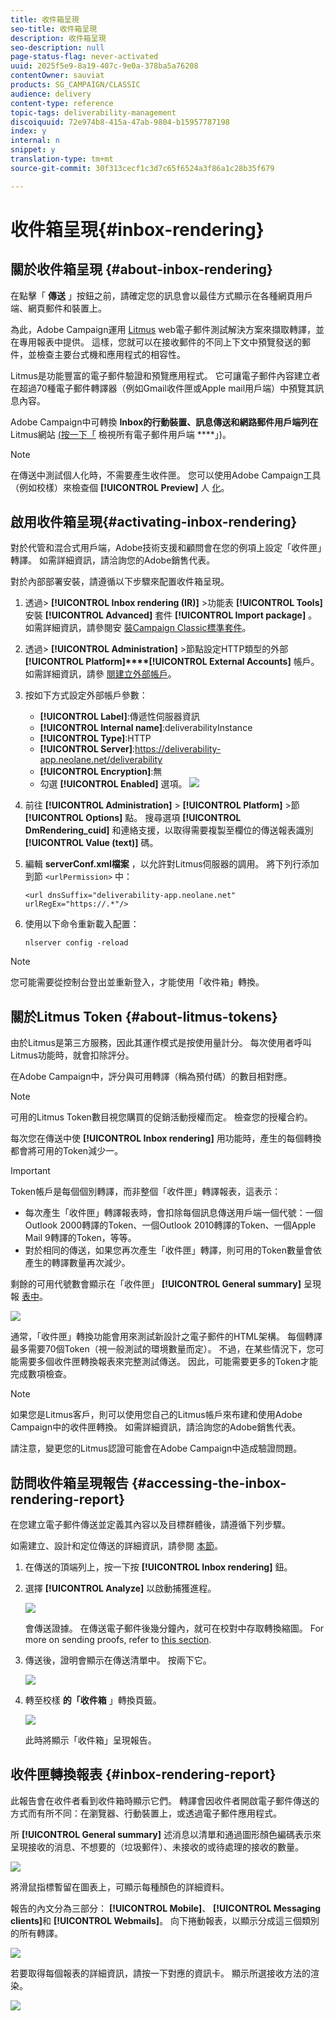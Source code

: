 ```yaml
---
title: 收件箱呈現
seo-title: 收件箱呈現
description: 收件箱呈現
seo-description: null
page-status-flag: never-activated
uuid: 2025f5e9-8a19-407c-9e0a-378ba5a76208
contentOwner: sauviat
products: SG_CAMPAIGN/CLASSIC
audience: delivery
content-type: reference
topic-tags: deliverability-management
discoiquuid: 72e974b8-415a-47ab-9804-b15957787198
index: y
internal: n
snippet: y
translation-type: tm+mt
source-git-commit: 30f313cecf1c3d7c65f6524a3f86a1c28b35f679

---
```



# 收件箱呈現{#inbox-rendering}

## 關於收件箱呈現 {#about-inbox-rendering}

在點擊「 **傳送** 」按鈕之前，請確定您的訊息會以最佳方式顯示在各種網頁用戶端、網頁郵件和裝置上。

為此，Adobe Campaign運用 [Litmus](https://litmus.com/email-testing) web電子郵件測試解決方案來擷取轉譯，並在專用報表中提供。 這樣，您就可以在接收郵件的不同上下文中預覽發送的郵件，並檢查主要台式機和應用程式的相容性。

Litmus是功能豐富的電子郵件驗證和預覽應用程式。 它可讓電子郵件內容建立者在超過70種電子郵件轉譯器（例如Gmail收件匣或Apple mail用戶端）中預覽其訊息內容。

Adobe Campaign中可轉換 **Inbox的行動裝置、訊息傳送和網路郵件用戶端列在** Litmus網站 [(按一下「](https://litmus.com/email-testing) 檢視所有電子郵件用戶端 ****」)。

>[!NOTE]
>
>在傳送中測試個人化時，不需要產生收件匣。 您可以使用Adobe Campaign工具（例如校樣）來檢查個 **[!UICONTROL Preview]** 人 [化](../../delivery/using/steps-validating-the-delivery.md#sending-a-proof)。

## 啟用收件箱呈現{#activating-inbox-rendering}

對於代管和混合式用戶端，Adobe技術支援和顧問會在您的例項上設定「收件匣」轉譯。 如需詳細資訊，請洽詢您的Adobe銷售代表。

對於內部部署安裝，請遵循以下步驟來配置收件箱呈現。

1. 透過> **[!UICONTROL Inbox rendering (IR)]** >功能表 **[!UICONTROL Tools]** 安裝 **[!UICONTROL Advanced]** 套件 **[!UICONTROL Import package]** 。 如需詳細資訊，請參閱安 [裝Campaign Classic標準套件](../../installation/using/installing-campaign-standard-packages.md)。
1. 透過> **[!UICONTROL Administration]** >節點設定HTTP類型的外部 **[!UICONTROL Platform]****[!UICONTROL External Accounts]** 帳戶。 如需詳細資訊，請參 [閱建立外部帳戶](../../platform/using/external-accounts.md#creating-an-external-account)。
1. 按如下方式設定外部帳戶參數：
   * **[!UICONTROL Label]**:傳遞性伺服器資訊
   * **[!UICONTROL Internal name]**:deliverabilityInstance
   * **[!UICONTROL Type]**:HTTP
   * **[!UICONTROL Server]**:https://deliverability-app.neolane.net/deliverability
   * **[!UICONTROL Encryption]**:無
   * 勾選 **[!UICONTROL Enabled]** 選項。
   ![](assets/s_tn_inbox_rendering_external-account.png)

1. 前往 **[!UICONTROL Administration]** > **[!UICONTROL Platform]** >節 **[!UICONTROL Options]** 點。 搜尋選項 **[!UICONTROL DmRendering_cuid]** 和連絡支援，以取得需要複製至欄位的傳送報表識別 **[!UICONTROL Value (text)]** 碼。
1. 編輯 **serverConf.xml檔案** ，以允許對Litmus伺服器的調用。 將下列行添加到節 `<urlPermission>` 中：

   ```
   <url dnsSuffix="deliverability-app.neolane.net" urlRegEx="https://.*"/>
   ```

1. 使用以下命令重新載入配置：

   ```
   nlserver config -reload
   ```

>[!NOTE]
>
>您可能需要從控制台登出並重新登入，才能使用「收件箱」轉換。

## 關於Litmus Token {#about-litmus-tokens}

由於Litmus是第三方服務，因此其運作模式是按使用量計分。 每次使用者呼叫Litmus功能時，就會扣除評分。

在Adobe Campaign中，評分與可用轉譯（稱為預付碼）的數目相對應。

>[!NOTE]
>
>可用的Litmus Token數目視您購買的促銷活動授權而定。 檢查您的授權合約。

每次您在傳送中使 **[!UICONTROL Inbox rendering]** 用功能時，產生的每個轉換都會將可用的Token減少一。

>[!IMPORTANT]
>
>Token帳戶是每個個別轉譯，而非整個「收件匣」轉譯報表，這表示：
>
>* 每次產生「收件匣」轉譯報表時，會扣除每個訊息傳送用戶端一個代號：一個Outlook 2000轉譯的Token、一個Outlook 2010轉譯的Token、一個Apple Mail 9轉譯的Token，等等。
>* 對於相同的傳送，如果您再次產生「收件匣」轉譯，則可用的Token數量會依產生的轉譯數量再次減少。
>



剩餘的可用代號數會顯示在「收件匣」 **[!UICONTROL General summary]** 呈現報 [表中](#inbox-rendering-report)。

![](assets/s_tn_inbox_rendering_tokens.png)

通常，「收件匣」轉換功能會用來測試新設計之電子郵件的HTML架構。 每個轉譯最多需要70個Token（視一般測試的環境數量而定）。 不過，在某些情況下，您可能需要多個收件匣轉換報表來完整測試傳送。 因此，可能需要更多的Token才能完成數項檢查。

>[!NOTE]
>
>如果您是Litmus客戶，則可以使用您自己的Litmus帳戶來布建和使用Adobe Campaign中的收件匣轉換。 如需詳細資訊，請洽詢您的Adobe銷售代表。
>
>請注意，變更您的Litmus認證可能會在Adobe Campaign中造成驗證問題。

## 訪問收件箱呈現報告 {#accessing-the-inbox-rendering-report}

在您建立電子郵件傳送並定義其內容以及目標群體後，請遵循下列步驟。

如需建立、設計和定位傳送的詳細資訊，請參閱 [本節](../../delivery/using/about-email-channel.md)。

1. 在傳送的頂端列上，按一下按 **[!UICONTROL Inbox rendering]** 鈕。
1. 選擇 **[!UICONTROL Analyze]** 以啟動捕獲進程。

   ![](assets/s_tn_inbox_rendering_button.png)

   會傳送證據。 在傳送電子郵件後幾分鐘內，就可在校對中存取轉換縮圖。 For more on sending proofs, refer to [this section](../../delivery/using/steps-validating-the-delivery.md#sending-a-proof).

1. 傳送後，證明會顯示在傳送清單中。 按兩下它。

   ![](assets/s_tn_inbox_rendering_delivery_list.png)

1. 轉至校樣 **的「收件箱** 」轉換頁籤。

   ![](assets/s_tn_inbox_rendering_tab.png)

   此時將顯示「收件箱」呈現報告。

## 收件匣轉換報表 {#inbox-rendering-report}

此報告會在收件者看到收件箱時顯示它們。 轉譯會因收件者開啟電子郵件傳送的方式而有所不同：在瀏覽器、行動裝置上，或透過電子郵件應用程式。

所 **[!UICONTROL General summary]** 述消息以清單和通過圖形顏色編碼表示來呈現接收的消息、不想要的（垃圾郵件）、未接收的或待處理的接收的數量。

![](assets/s_tn_inbox_rendering_summary.png)

將滑鼠指標暫留在圖表上，可顯示每種顏色的詳細資料。

報告的內文分為三部分： **[!UICONTROL Mobile]**、 **[!UICONTROL Messaging clients]**&#x200B;和 **[!UICONTROL Webmails]**。 向下捲動報表，以顯示分成這三個類別的所有轉譯。

![](assets/s_tn_inbox_rendering_report.png)

若要取得每個報表的詳細資訊，請按一下對應的資訊卡。 顯示所選接收方法的渲染。

![](assets/s_tn_inbox_rendering_example.png)
